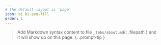 ```yaml
---
# the default layout is 'page'
icon: bi bi-pen-fill
order: 1
---
```


> Add Markdown syntax content to file `_tabs/about.md`{: .filepath } and it will show up on this page.
{: .prompt-tip }
